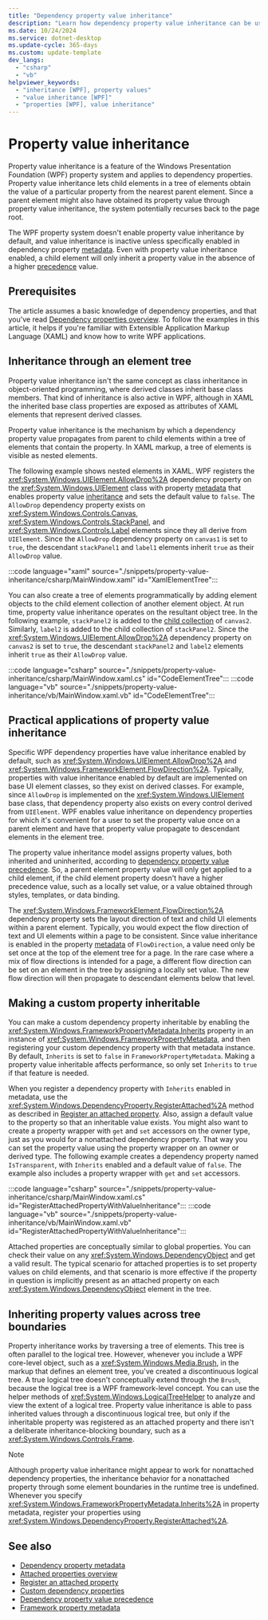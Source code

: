 ```yaml
---
title: "Dependency property value inheritance"
description: "Learn how dependency property value inheritance can be used to propagate property values in Windows Presentation Foundation (WPF)."
ms.date: 10/24/2024
ms.service: dotnet-desktop
ms.update-cycle: 365-days
ms.custom: update-template
dev_langs:
  - "csharp"
  - "vb"
helpviewer_keywords:
  - "inheritance [WPF], property values"
  - "value inheritance [WPF]"
  - "properties [WPF], value inheritance"
---
```

<!-- The acrolinx score was 91 on 12/29/2021-->

# Property value inheritance

Property value inheritance is a feature of the Windows Presentation Foundation (WPF) property system and applies to dependency properties. Property value inheritance lets child elements in a tree of elements obtain the value of a particular property from the nearest parent element. Since a parent element might also have obtained its property value through property value inheritance, the system potentially recurses back to the page root.

The WPF property system doesn't enable property value inheritance by default, and value inheritance is inactive unless specifically enabled in dependency property [metadata](<xref:System.Windows.FrameworkPropertyMetadata.Inherits>). Even with property value inheritance enabled, a child element will only inherit a property value in the absence of a higher [precedence](dependency-property-value-precedence.md#dependency-property-precedence-list) value.

## Prerequisites

The article assumes a basic knowledge of dependency properties, and that you've read [Dependency properties overview](dependency-properties-overview.md). To follow the examples in this article, it helps if you're familiar with Extensible Application Markup Language (XAML) and know how to write WPF applications.

## Inheritance through an element tree

Property value inheritance isn't the same concept as class inheritance in object-oriented programming, where derived classes inherit base class members. That kind of inheritance is also active in WPF, although in XAML the inherited base class properties are exposed as attributes of XAML elements that represent derived classes.

Property value inheritance is the mechanism by which a dependency property value propagates from parent to child elements within a tree of elements that contain the property. In XAML markup, a tree of elements is visible as nested elements.

The following example shows nested elements in XAML. WPF registers the <xref:System.Windows.UIElement.AllowDrop%2A> dependency property on the <xref:System.Windows.UIElement> class with property [metadata](framework-property-metadata.md) that enables property value [inheritance](<xref:System.Windows.FrameworkPropertyMetadata.Inherits>) and sets the default value to `false`. The `AllowDrop` dependency property exists on <xref:System.Windows.Controls.Canvas>, <xref:System.Windows.Controls.StackPanel>, and <xref:System.Windows.Controls.Label> elements since they all derive from `UIElement`. Since the `AllowDrop` dependency property on `canvas1` is set to `true`, the descendant `stackPanel1` and `label1` elements inherit `true` as their `AllowDrop` value.

:::code language="xaml" source="./snippets/property-value-inheritance/csharp/MainWindow.xaml" id="XamlElementTree":::

You can also create a tree of elements programmatically by adding element objects to the child element collection of another element object. At run time, property value inheritance operates on the resultant object tree. In the following example, `stackPanel2` is added to the [child collection](<xref:System.Windows.Controls.UIElementCollection>) of `canvas2`. Similarly, `label2` is added to the child collection of `stackPanel2`. Since the <xref:System.Windows.UIElement.AllowDrop%2A> dependency property on `canvas2` is set to `true`, the descendant `stackPanel2` and `label2` elements inherit `true` as their `AllowDrop` value.

:::code language="csharp" source="./snippets/property-value-inheritance/csharp/MainWindow.xaml.cs" id="CodeElementTree":::
:::code language="vb" source="./snippets/property-value-inheritance/vb/MainWindow.xaml.vb" id="CodeElementTree":::

## Practical applications of property value inheritance

Specific WPF dependency properties have value inheritance enabled by default, such as <xref:System.Windows.UIElement.AllowDrop%2A> and <xref:System.Windows.FrameworkElement.FlowDirection%2A>. Typically, properties with value inheritance enabled by default are implemented on base UI element classes, so they exist on derived classes. For example, since `AllowDrop` is implemented on the <xref:System.Windows.UIElement> base class, that dependency property also exists on every control derived from `UIElement`. WPF enables value inheritance on dependency properties for which it's convenient for a user to set the property value once on a parent element and have that property value propagate to descendant elements in the element tree.

The property value inheritance model assigns property values, both inherited and uninherited, according to [dependency property value precedence](dependency-property-value-precedence.md#dependency-property-precedence-list). So, a parent element property value will only get applied to a child element, if the child element property doesn't have a higher precedence value, such as a locally set value, or a value obtained through styles, templates, or data binding.

The <xref:System.Windows.FrameworkElement.FlowDirection%2A> dependency property sets the layout direction of text and child UI elements within a parent element. Typically, you would expect the flow direction of text and UI elements within a page to be consistent. Since value inheritance is enabled in the property [metadata](<xref:System.Windows.FrameworkPropertyMetadata>) of `FlowDirection`, a value need only be set once at the top of the element tree for a page. In the rare case where a mix of flow directions is intended for a page, a different flow direction can be set on an element in the tree by assigning a locally set value. The new flow direction will then propagate to descendant elements below that level.

## Making a custom property inheritable

You can make a custom dependency property inheritable by enabling the <xref:System.Windows.FrameworkPropertyMetadata.Inherits> property in an instance of <xref:System.Windows.FrameworkPropertyMetadata>, and then registering your custom dependency property with that metadata instance. By default, `Inherits` is set to `false` in `FrameworkPropertyMetadata`. Making a property value inheritable affects performance, so only set `Inherits` to `true` if that feature is needed.

When you register a dependency property with `Inherits` enabled in metadata, use the <xref:System.Windows.DependencyProperty.RegisterAttached%2A> method as described in [Register an attached property](how-to-register-an-attached-property.md). Also, assign a default value to the property so that an inheritable value exists. You might also want to create a property wrapper with `get` and `set` accessors on the owner type, just as you would for a nonattached dependency property. That way you can set the property value using the property wrapper on an owner or derived type. The following example creates a dependency property named `IsTransparent`, with `Inherits` enabled and a default value of `false`. The example also includes a property wrapper with `get` and `set` accessors.

:::code language="csharp" source="./snippets/property-value-inheritance/csharp/MainWindow.xaml.cs" id="RegisterAttachedPropertyWithValueInheritance":::
:::code language="vb" source="./snippets/property-value-inheritance/vb/MainWindow.xaml.vb" id="RegisterAttachedPropertyWithValueInheritance":::

Attached properties are conceptually similar to global properties. You can check their value on any <xref:System.Windows.DependencyObject> and get a valid result. The typical scenario for attached properties is to set property values on child elements, and that scenario is more effective if the property in question is implicitly present as an attached property on each <xref:System.Windows.DependencyObject> element in the tree.

## Inheriting property values across tree boundaries

Property inheritance works by traversing a tree of elements. This tree is often parallel to the logical tree. However, whenever you include a WPF core-level object, such as a <xref:System.Windows.Media.Brush>, in the markup that defines an element tree, you've created a discontinuous logical tree. A true logical tree doesn't conceptually extend through the `Brush`, because the logical tree is a WPF framework-level concept. You can use the helper methods of <xref:System.Windows.LogicalTreeHelper> to analyze and view the extent of a logical tree. Property value inheritance is able to pass inherited values through a discontinuous logical tree, but only if the inheritable property was registered as an attached property and there isn't a deliberate inheritance-blocking boundary, such as a <xref:System.Windows.Controls.Frame>.

> [!NOTE]
> Although property value inheritance might appear to work for nonattached dependency properties, the inheritance behavior for a nonattached property through some element boundaries in the runtime tree is undefined. Whenever you specify <xref:System.Windows.FrameworkPropertyMetadata.Inherits%2A> in property metadata, register your properties using <xref:System.Windows.DependencyProperty.RegisterAttached%2A>.

## See also

- [Dependency property metadata](dependency-property-metadata.md)
- [Attached properties overview](attached-properties-overview.md)
- [Register an attached property](how-to-register-an-attached-property.md)
- [Custom dependency properties](custom-dependency-properties.md)
- [Dependency property value precedence](dependency-property-value-precedence.md)
- [Framework property metadata](framework-property-metadata.md)
